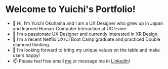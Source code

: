 # Welcome to Yuichi's Portfolio!
- 👋 Hi, I’m Yuichi Okuhama and I am a UX Designer who grew up in Japan and learned Human-Computer Interaction at UC Irvine.
- 👀 I’m a passionate UX Designer and currently interested in XR Design.
- 🌱 I’m a recent Netflix UX/UI Boot Camp graduate and practiced Double diamond thinking.
- 💞️ I’m looking forward to bring my unique values on the table and make users happy!
- 📫 Please feel free email [me](yuokuhama@gmail.com) or message me in [LinkedIn](https://www.linkedin.com/in/yuichiokuhama/)!
